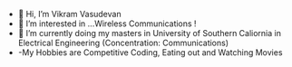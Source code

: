 - 👋 Hi, I’m Vikram Vasudevan
- 👀 I’m interested in ...Wireless Communications ! 
- 🌱 I’m currently doing my masters in University of Southern Caliornia in Electrical Engineering (Concentration: Communications)
- -My Hobbies are Competitive Coding, Eating out and Watching Movies


<!---
vikramsvdd/vikramsvdd is a ✨ special ✨ repository because its `README.md` (this file) appears on your GitHub profile.
You can click the Preview link to take a look at your changes.
--->
